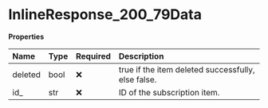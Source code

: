 # InlineResponse_200_79Data

**Properties**

| Name    | Type | Required | Description                                        |
| :------ | :--- | :------- | :------------------------------------------------- |
| deleted | bool | ❌       | true if the item deleted successfully, else false. |
| id\_    | str  | ❌       | ID of the subscription item.                       |
